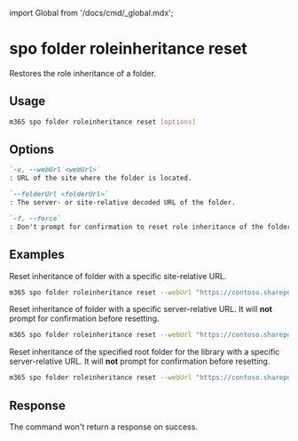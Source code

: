 <!-- DISCLAIMER: All secrets, passwords, and sensitive values in this document are examples only and not real credentials. -->
import Global from '/docs/cmd/_global.mdx';

# spo folder roleinheritance reset

Restores the role inheritance of a folder.

## Usage

```sh
m365 spo folder roleinheritance reset [options]
```

## Options

```md definition-list
`-u, --webUrl <webUrl>`
: URL of the site where the folder is located.

`--folderUrl <folderUrl>`
: The server- or site-relative decoded URL of the folder.

`-f, --force`
: Don't prompt for confirmation to reset role inheritance of the folder.
```

<Global />

## Examples

Reset inheritance of folder with a specific site-relative URL.

```sh
m365 spo folder roleinheritance reset --webUrl "https://contoso.sharepoint.com/sites/project-x" --folderUrl "Shared Documents/TestFolder"
```

Reset inheritance of folder with a specific server-relative URL. It will **not** prompt for confirmation before resetting.

```sh
m365 spo folder roleinheritance reset --webUrl "https://contoso.sharepoint.com/sites/project-x" --folderUrl "/sites/project-x/Shared Documents/TestFolder" --force
```

Reset inheritance of the specified root folder for the library with a specific server-relative URL. It will **not** prompt for confirmation before resetting.

```sh
m365 spo folder roleinheritance reset --webUrl "https://contoso.sharepoint.com/sites/project-x" --folderUrl "/sites/project-x/Shared Documents" --force
```

## Response

The command won't return a response on success.
